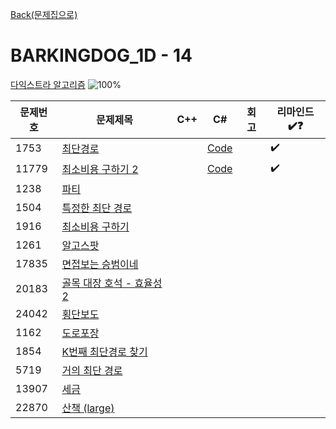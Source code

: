 [Back(문제집으로)](/Workbook/README.md)

# BARKINGDOG_1D - 14

[다익스트라 알고리즘](https://github.com/encrypted-def/basic-algo-lecture/blob/master/workbook/0x1D.md)
![100%](https://progress-bar.xyz/2/?scale=14&title=progress&width=500&color=babaca&suffix=/14)

| 문제번호 | 문제제목                                          | C++ | C#  | 회고 | 리마인드✔️❓ |
| -------- | ------------------------------------------------- | --- | --- | ---- | ------------ |
| 1753     | [최단경로](https://boj.kr/1753)                   |     | [Code](../Baekjoon/Gold/1753.cs) |      | ✔️             |
| 11779    | [최소비용 구하기 2](https://boj.kr/11779)         |     | [Code](../Baekjoon/Gold/11779.cs) |      | ✔️             |
| 1238     | [파티](https://boj.kr/1238)                       |     |     |      |              |
| 1504     | [특정한 최단 경로](https://boj.kr/1504)           |     |     |      |              |
| 1916     | [최소비용 구하기](https://boj.kr/1916)            |     |     |      |              |
| 1261     | [알고스팟](https://boj.kr/1261)                   |     |     |      |              |
| 17835    | [면접보는 승범이네](https://boj.kr/17835)         |     |     |      |              |
| 20183    | [골목 대장 호석 - 효율성 2](https://boj.kr/20183) |     |     |      |              |
| 24042    | [횡단보도](https://boj.kr/24042)                  |     |     |      |              |
| 1162     | [도로포장](https://boj.kr/1162)                   |     |     |      |              |
| 1854     | [K번째 최단경로 찾기](https://boj.kr/1854)        |     |     |      |              |
| 5719     | [거의 최단 경로](https://boj.kr/5719)             |     |     |      |              |
| 13907    | [세금](https://boj.kr/13907)                      |     |     |      |              |
| 22870    | [산책 (large)](https://boj.kr/22870)              |     |     |      |              |

